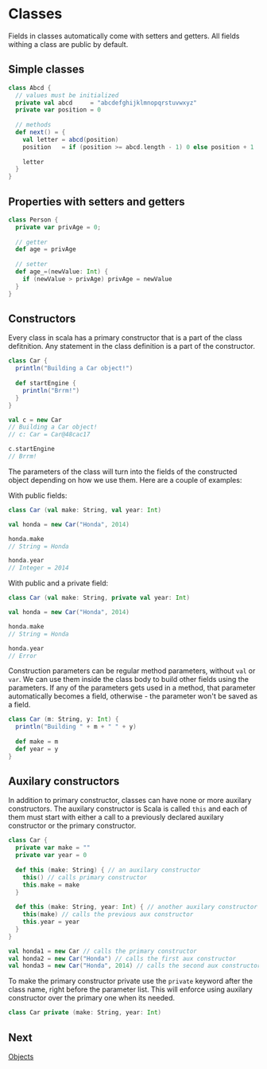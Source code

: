 Classes
=======
Fields in classes automatically come with setters and getters. All fields withing a class are public by default.

Simple classes 
--------------
```scala
class Abcd {
  // values must be initialized
  private val abcd     = "abcdefghijklmnopqrstuvwxyz"
  private var position = 0 
  
  // methods
  def next() = {
    val letter = abcd(position)
    position   = if (position >= abcd.length - 1) 0 else position + 1 
    
    letter
  }
}
```

Properties with setters and getters 
-----------------------------------
```scala
class Person {
  private var privAge = 0;
  
  // getter
  def age = privAge
  
  // setter
  def age_=(newValue: Int) {
    if (newValue > privAge) privAge = newValue
  }
}
```

Constructors
------------
Every class in scala has a primary constructor that is a part of the class defitnition. Any statement in the class definition is a part of the constructor. 
```scala 
class Car {
  println("Building a Car object!")
  
  def startEngine { 
    println("Brrm!")
  }
}

val c = new Car
// Building a Car object!
// c: Car = Car@48cac17

c.startEngine
// Brrm!
```

The parameters of the class will turn into the fields of the constructed object depending on how we use them. Here are a couple of examples:

With public fields:
```scala
class Car (val make: String, val year: Int)

val honda = new Car("Honda", 2014)

honda.make
// String = Honda

honda.year
// Integer = 2014
```

With public and a private field:
```scala
class Car (val make: String, private val year: Int)

val honda = new Car("Honda", 2014)

honda.make
// String = Honda

honda.year
// Error
```

Construction parameters can be regular method parameters, without `val` or `var`. We can use them inside the class body to build other fields using the parameters. If any of the parameters gets used in a method, that parameter automatically becomes a field, otherwise - the parameter won't be saved as a field.
```scala 
class Car (m: String, y: Int) {
  println("Building " + m + " " + y)
  
  def make = m
  def year = y
}
```

Auxilary constructors
---------------------
In addition to primary constructor, classes can have none or more auxilary constructors. The auxilary constructor is Scala is called `this` and each of them must start with either a call to a previously declared auxilary constructor or the primary constructor.

```scala 
class Car {
  private var make = ""
  private var year = 0
  
  def this (make: String) { // an auxilary constructor
    this() // calls primary constructor
    this.make = make
  }
  
  def this (make: String, year: Int) { // another auxilary constructor
    this(make) // calls the previous aux constructor
    this.year = year
  }
}

val honda1 = new Car // calls the primary constructor 
val honda2 = new Car("Honda") // calls the first aux constructor 
val honda3 = new Car("Honda", 2014) // calls the second aux constructor
```

To make the primary constructor private use the `private` keyword after the class name, right before the parameter list. This will enforce using auxilary constructor over the primary one when its needed.

```scala
class Car private (make: String, year: Int)
```

Next
----
[Objects](objects.md)
